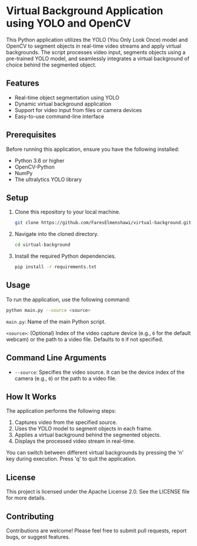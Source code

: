 # Virtual Background Application using YOLO and OpenCV

This Python application utilizes the YOLO (You Only Look Once) model and OpenCV to segment objects in real-time video streams and apply virtual backgrounds. The script processes video input, segments objects using a pre-trained YOLO model, and seamlessly integrates a virtual background of choice behind the segmented object.

## Features

- Real-time object segmentation using YOLO
- Dynamic virtual background application
- Support for video input from files or camera devices
- Easy-to-use command-line interface

## Prerequisites

Before running this application, ensure you have the following installed:

- Python 3.6 or higher
- OpenCV-Python
- NumPy
- The ultralytics YOLO library

## Setup

1. Clone this repository to your local machine.

    ```bash
    git clone https://github.com/FaresElmenshawi/virtual-background.git
    ```

2. Navigate into the cloned directory.

    ```bash
    cd virtual-background
    ```

3. Install the required Python dependencies.

    ```bash
    pip install -r requirements.txt
    ```

## Usage

To run the application, use the following command:

```bash
python main.py --source <source>
```

`main.py`: Name of the main Python script.

`<source>`: (Optional) Index of the video capture device (e.g., `0` for the default webcam) or the path to a video file. Defaults to `0` if not specified.

## Command Line Arguments

- `--source`: Specifies the video source. It can be the device index of the camera (e.g., `0`) or the path to a video file.

## How It Works

The application performs the following steps:

1. Captures video from the specified source.
2. Uses the YOLO model to segment objects in each frame.
3. Applies a virtual background behind the segmented objects.
4. Displays the processed video stream in real-time.

You can switch between different virtual backgrounds by pressing the 'n' key during execution. Press 'q' to quit the application.

## License

This project is licensed under the Apache License 2.0. See the LICENSE file for more details.

## Contributing

Contributions are welcome! Please feel free to submit pull requests, report bugs, or suggest features.
